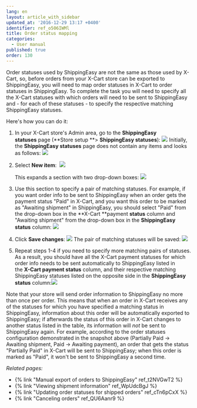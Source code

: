 ```yaml
---
lang: en
layout: article_with_sidebar
updated_at: '2016-12-29 13:17 +0400'
identifier: ref_o506IWMl
title: Order status mapping
categories:
  - User manual
published: true
order: 130
---
```



Order statuses used by ShippingEasy are not the same as those used by X-Cart, so, before orders from your X-Cart store can be exported to ShippingEasy, you will need to map order statuses in X-Cart to order statuses in ShippingEasy. To complete the task you will need to specify all the X-Cart statuses with which orders will need to be sent to ShippingEasy and - for each of these statuses - to specify the respective matching ShippingEasy statuses.

Here's how you can do it:

1.  In your X-Cart store's Admin area, go to the **ShippingEasy statuses** page (**Store setup **> **ShippingEasy statuses**):
    ![]({{site.baseurl}}/attachments/8224919/8355912.png)
    Initially, the **ShippingEasy statuses** page does not contain any items and looks as follows:
    ![]({{site.baseurl}}/attachments/8224919/8355913.png)
2.  Select **New item**: 
    ![]({{site.baseurl}}/attachments/8224919/8355914.png)

    This expands a section with two drop-down boxes:
    ![]({{site.baseurl}}/attachments/8224919/8355916.png)

3.  Use this section to specify a pair of matching statuses. For example, if you want order info to be sent to ShippingEasy when an order gets the payment status "Paid" in X-Cart, and you want this order to be marked as "Awaiting shipment" in ShippingEasy, you should select "Paid" from the drop-down box in the **X-Cart **payment **status** column and "Awaiting shipment" from the drop-down box in the **ShippingEasy status** column:
    ![]({{site.baseurl}}/attachments/8224919/8355917.png)

4.  Click **Save changes**:
    ![]({{site.baseurl}}/attachments/8224919/8355918.png)
    The pair of matching statuses will be saved:
    ![]({{site.baseurl}}/attachments/8224919/8355919.png)
5.  Repeat steps 1-4 if you need to specify more matching pairs of statuses. As a result, you should have all the X-Cart payment statuses for which order info needs to be sent automatically to ShippingEasy listed in the **X-Cart payment status** column, and their respective matching ShippingEasy statuses listed on the opposite side in the **ShippingEasy status** column:![]({{site.baseurl}}/attachments/8224919/8355920.png)

Note that your store will send order information to ShippingEasy no more than once per order. This means that when an order in X-Cart receives any of the statuses for which you have specified a matching status in ShippingEasy, information about this order will be automatically exported to ShippingEasy; if afterwards the status of this order in X-Cart changes to another status listed in the table, its information will _not_ be sent to ShippingEasy again. For example, according to the order statuses configuration demonstrated in the snapshot above (Partially Paid -> Awaiting shipment, Paid -> Awaiting payment), an order that gets the status "Partially Paid" in X-Cart will be sent to ShippingEasy; when this order is marked as "Paid", it won't be sent to ShippingEasy a second time. 

_Related pages:_

*   {% link "Manual export of orders to ShippingEasy" ref_t2NVGwT2 %}
*   {% link "Viewing shipment information" ref_WpUdcBgJ %}
*   {% link "Updating order statuses for shipped orders" ref_cTn6pCxX %}
*   {% link "Canceling orders" ref_QU6Aanr9 %}
